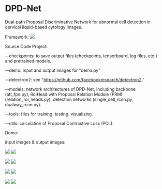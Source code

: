 # DPD-Net
Dual-path Proposal Discriminative Network for abnormal cell detection in cervical liquid-based cytology images.

Framework:
![](./demo/Fig1.png)

Source Code Project:

--checkpoints:  to save output files (checkpoints, tensorboard, log files, etc.) and pretrained models.

--demo:         input and output images for "demo.py"

--detectron2:   see "https://github.com/facebookresearch/detectron2."

--models:       network architectures of DPD-Net, including backbone (att_fpn.py), RoIHead with Proposal Relation Module (PRM) (relation_roi_heads.py), detection networks (single_cell_rcnn.py, dualway_rcnn.py).

--tools:        files for training, testing, visualizing.

--utils:        calculation of Proposal Contrastive Loss (PCL).

Demo:

input images & output images:

![](./demo/input/156_1_1_0.jpg) ![](./demo/output/156_1_1_0.jpg) 

![](./demo/input/156_1_2_0.jpg) ![](./demo/output/156_1_2_0.jpg) 

![](./demo/input/187_1_3_14.jpg) ![](./demo/output/187_1_3_14.jpg) 

![](./demo/input/709_1_38_3.jpg) ![](./demo/output/709_1_38_3.jpg) 
